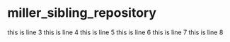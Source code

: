 # miller_sibling_repository

this is line 3
this is line 4
this is line 5
this is line 6
this is line 7
this is line 8
